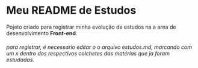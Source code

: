 <h1>Meu README de Estudos</h1>

Pojeto criado para registrar minha evolução de estudos na a area de desenvolvimento **Front-end**.

*<h6>para registrar, é necessario editar o o arquivo estudos.md, marcando com um x dentro dos respectivos colchetes das matérias que ja foram estudadas.</h6>*
